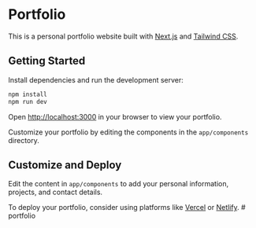 # Portfolio

This is a personal portfolio website built with [Next.js](https://nextjs.org) and [Tailwind CSS](https://tailwindcss.com).

## Getting Started

Install dependencies and run the development server:
```bash
npm install
npm run dev
```

Open [http://localhost:3000](http://localhost:3000) in your browser to view your portfolio.

Customize your portfolio by editing the components in the `app/components` directory.


## Customize and Deploy

Edit the content in `app/components` to add your personal information, projects, and contact details.

To deploy your portfolio, consider using platforms like [Vercel](https://vercel.com) or [Netlify](https://netlify.com).
#   p o r t f o l i o  
 